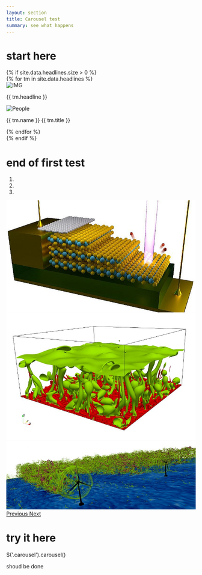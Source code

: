 ```yaml
---
layout: section
title: Carousel test
summary: see what happens
---
```



# start here


<!-- Content Start -->
<section id="headlines">
  <div class="container">
    <div class="row">
      <div class="col-md-12">
        {% if site.data.headlines.size > 0 %}
        <div class="testimonial-carousel">
          <div id="headline-slider" class="owl-carousel">
            {% for tm in site.data.headlines %}
            <div>
                <img src="img/cotation.png" alt="IMG">
                <p>{{ tm.headline }}</p>
                <div class="user">
                  <img src="{{ tm.image }}" alt="People">
                  <p><span>{{ tm.name }}</span> {{ tm.title }}</p>
                </div>
            </div>
            {% endfor %}
          </div>
        </div>
        {% endif %}
      </div>
    </div>
  </div>
</section>


# end of first test




<div id="carouselExampleIndicators" class="carousel slide" data-ride="carousel">
  <ol class="carousel-indicators">
    <li data-target="#carouselExampleIndicators" data-slide-to="0" class="active"></li>
    <li data-target="#carouselExampleIndicators" data-slide-to="1"></li>
    <li data-target="#carouselExampleIndicators" data-slide-to="2"></li>
  </ol>
  <div class="carousel-inner">
    <div class="carousel-item active">
      <img class="d-block w-100" src="../img/10_Entry_800.jpg" alt="First slide">
    </div>
    <div class="carousel-item">
      <img class="d-block w-100" src="../img/12_Entry_800.jpg" alt="Second slide">
    </div>
    <div class="carousel-item">
      <img class="d-block w-100" src="../img/05_Entry_800.jpg" alt="Third slide">
    </div>
  </div>
  <a class="carousel-control-prev" href="#carouselExampleIndicators" role="button" data-slide="prev">
    <span class="carousel-control-prev-icon" aria-hidden="true"></span>
    <span class="sr-only">Previous</span>
  </a>
  <a class="carousel-control-next" href="#carouselExampleIndicators" role="button" data-slide="next">
    <span class="carousel-control-next-icon" aria-hidden="true"></span>
    <span class="sr-only">Next</span>
  </a>
</div>

# try it here

$('.carousel').carousel()

shoud be done